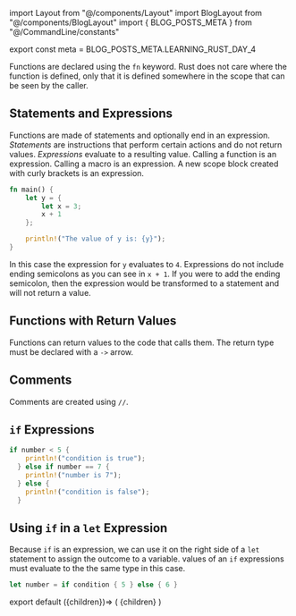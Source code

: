 import Layout from "@/components/Layout"
import BlogLayout from "@/components/BlogLayout"
import { BLOG_POSTS_META } from "@/CommandLine/constants"

export const meta = BLOG_POSTS_META.LEARNING_RUST_DAY_4


Functions are declared using the `fn` keyword. Rust does not care where the function is defined, only that it is defined somewhere in the scope that can be seen by the caller.

## Statements and Expressions 
Functions are made of statements and optionally end in an expression. _Statements_ are instructions that perform certain actions and do not return values. _Expressions_ evaluate to a resulting value. Calling a function is an expression. Calling a macro is an expression. A new scope block created with curly brackets is an expression. 

``` rust
fn main() {
    let y = {
        let x = 3;
        x + 1
    };

    println!("The value of y is: {y}");
}
```
In this case the expression for `y` evaluates to `4`. Expressions do not include ending semicolons as you can see in `x + 1`. If you were to add the ending semicolon, then the expression would be transformed to a statement and will not return a value. 

## Functions with Return Values
Functions can return values to the code that calls them. The return type must be declared with a `->` arrow. 

## Comments
Comments are created using `//`. 

## `if` Expressions
``` rust
if number < 5 {
    println!("condition is true");
  } else if number == 7 {
    println!("number is 7");
  } else {
    println!("condition is false");
  }
```

## Using `if` in a `let` Expression
Because `if` is an expression, we can use it on the right side of a `let` statement to assign the outcome to a variable. values of an `if` expressions must evaluate to the the same type in this case.  
``` rust
let number = if condition { 5 } else { 6 }
```

export default ({children})=> (
  <BlogLayout title={meta.title} description={meta.description} date={meta.publishDate} articles={meta.articles}>
    {children}
  </BlogLayout>
)
